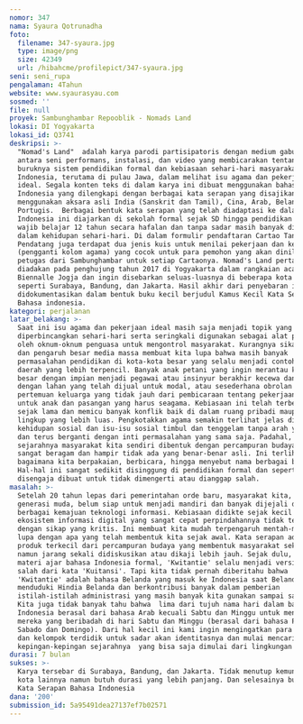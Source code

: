 ```yaml
---
nomor: 347
nama: Syaura Qotrunadha
foto:
  filename: 347-syaura.jpg
  type: image/png
  size: 42349
  url: /hibahcme/profilepict/347-syaura.jpg
seni: seni_rupa
pengalaman: 4Tahun
website: www.syaurasyau.com
sosmed: ''
file: null
proyek: Sambunghambar Repooblik - Nomads Land
lokasi: DI Yogyakarta
lokasi_id: Q3741
deskripsi: >-
  "Nomad's Land"  adalah karya parodi partisipatoris dengan medium gabungan
  antara seni performans, instalasi, dan video yang membicarakan tentang
  buruknya sistem pendidikan formal dan kebiasaan sehari-hari masyarakat
  Indonesia, terutama di pulau Jawa, dalam melihat isu agama dan pekerjaan yang
  ideal. Segala konten teks di dalam karya ini dibuat menggunakan bahasa
  Indonesia yang dilengkapi dengan berbagai kata serapan yang disajikan campur 
  menggunakan aksara asli India (Sanskrit dan Tamil), Cina, Arab, Belanda dan
  Portugis.  Berbagai bentuk kata serapan yang telah diadaptasi ke dalam bahasa
  Indonesia ini diajarkan di sekolah formal sejak SD hingga pendidikan tertinggi
  wajib belajar 12 tahun secara hafalan dan tanpa sadar masih banyak digunakan
  dalam kehidupan sehari-hari. Di dalam formulir pendaftaran Cartao Tandha
  Pendatang juga terdapat dua jenis kuis untuk menilai pekerjaan dan ketaatan
  (pengganti kolom agama) yang cocok untuk para pemohon yang akan dinilai oleh
  petugas dari Sambunghambar untuk setiap Cartaonya. Nomad's Land pertamakali
  diadakan pada penghujung tahun 2017 di Yogyakarta dalam rangkaian acara
  Biennalle Jogja dan ingin disebarkan seluas-luasnya di beberapa kota besar
  seperti Surabaya, Bandung, dan Jakarta. Hasil akhir dari penyebaran ini akan
  didokumentasikan dalam bentuk buku kecil berjudul Kamus Kecil Kata Serapan
  Bahasa indonesia.
kategori: perjalanan
latar_belakang: >-
  Saat ini isu agama dan pekerjaan ideal masih saja menjadi topik yang hangat
  diperbincangkan sehari-hari serta seringkali digunakan sebagai alat politik
  oleh oknum-oknum penguasa untuk mengontrol masyarakat. Kurangnya sikap kritis
  dan pengaruh besar media massa membuat kita lupa bahwa masih banyak
  permasalahan pendidikan di kota-kota besar yang selalu menjadi contoh untuk 
  daerah yang lebih terpencil. Banyak anak petani yang ingin merantau ke kota
  besar dengan impian menjadi pegawai atau insinyur berakhir kecewa dan kembali
  dengan lahan yang telah dijual untuk modal, atau sesederhana obrolan pada
  pertemuan keluarga yang tidak jauh dari pembicaraan tentang pekerjaan idaman
  untuk anak dan pasangan yang harus seagama. Kebiasaan ini telah terbentuk
  sejak lama dan memicu banyak konflik baik di dalam ruang pribadi maupun
  lingkup yang lebih luas. Pengkotakkan agama semakin terlihat jelas di dalam
  kehidupan sosial dan isu-isu sosial timbul dan tenggelam tanpa arah yang jelas
  dan terus berganti dengan inti permasalahan yang sama saja. Padahal, dalam
  sejarahnya masyarakat kita sendiri dibentuk dengan percampuran budaya yang
  sangat beragam dan hampir tidak ada yang benar-benar asli. Ini terlihat dari
  bagaimana kita berpakaian, berbicara, hingga menyebut nama berbagai benda.
  Hal-hal ini sangat sedikit disinggung di pendidikan formal dan seperti
  disengaja dibuat untuk tidak dimengerti atau dianggap salah.
masalah: >-
  Setelah 20 tahun lepas dari pemerintahan orde baru, masyarakat kita, terutama
  generasi muda, belum siap untuk menjadi mandiri dan banyak dijejali dengan
  berbagai kemajuan teknologi informasi. Kebiasaan didikte sejak kecil dan
  ekosistem informasi digital yang sangat cepat perpindahannya tidak tersaring
  dengan sikap yang kritis. Ini membuat kita mudah terpengaruh mentah-mentah dan
  lupa dengan apa yang telah membentuk kita sejak awal. Kata serapan adalah
  produk terkecil dari percampuran budaya yang membentuk masyarakat sekarang
  namun jarang sekali didiskusikan atau dikaji lebih jauh. Sejak dulu, dalam
  materi ajar bahasa Indonesia formal, 'Kwitantie' selalu menjadi versi yang
  salah dari kata 'Kuitansi'. Tapi kita tidak pernah diberitahu bahwa
  'Kwitantie' adalah bahasa Belanda yang masuk ke Indonesia saat Belanda
  menduduki Hindia Belanda dan berkontribusi banyak dalam pemberian
  istilah-istilah administrasi yang masih banyak kita gunakan sampai saat ini.
  Kita juga tidak banyak tahu bahwa  lima dari tujuh nama hari dalam bahasa
  Indonesia berasal dari bahasa Arab kecuali Sabtu dan Minggu untuk menghormati
  mereka yang beribadah di hari Sabtu dan Minggu (berasal dari bahasa Portugis,
  Sabado dan Domingo). Dari hal kecil ini kami ingin mengingatkan para pelajar
  dan kelompok terdidik untuk sadar akan identitasnya dan mulai mencari sendiri
  kepingan-kepingan sejarahnya  yang bisa saja dimulai dari lingkungan terdekat.
durasi: 7 bulan
sukses: >-
  Karya tersebar di Surabaya, Bandung, dan Jakarta. Tidak menutup kemungkinan
  kota lainnya namun butuh durasi yang lebih panjang. Dan selesainya buku Kamus
  Kata Serapan Bahasa Indonesia 
dana: '200'
submission_id: 5a95491dea27137ef7b02571
---
```

